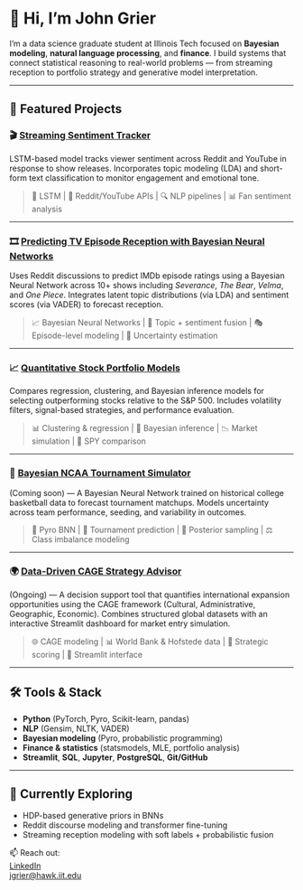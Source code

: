# 👋 Hi, I’m John Grier

I’m a data science graduate student at Illinois Tech focused on **Bayesian modeling**, **natural language processing**, and **finance**. I build systems that connect statistical reasoning to real-world problems — from streaming reception to portfolio strategy and generative model interpretation.

---

## 📂 Featured Projects

### 🎬 [Streaming Sentiment Tracker](https://github.com/J-Grier/streaming-sentiment-tracker)
LSTM-based model tracks viewer sentiment across Reddit and YouTube in response to show releases. Incorporates topic modeling (LDA) and short-form text classification to monitor engagement and emotional tone.

> 🧠 LSTM | 💬 Reddit/YouTube APIs | 🔍 NLP pipelines | 📊 Fan sentiment analysis

---

### 🎞️ [Predicting TV Episode Reception with Bayesian Neural Networks](https://github.com/J-Grier/streaming-reception-bnn)
Uses Reddit discussions to predict IMDb episode ratings using a Bayesian Neural Network across 10+ shows including *Severance*, *The Bear*, *Velma*, and *One Piece*. Integrates latent topic distributions (via LDA) and sentiment scores (via VADER) to forecast reception.

> 📈 Bayesian Neural Networks | 💬 Topic + sentiment fusion | 🎭 Episode-level modeling | 🧠 Uncertainty estimation

---

### 📈 [Quantitative Stock Portfolio Models](https://github.com/J-Grier/quantitative-stock-models)
Compares regression, clustering, and Bayesian inference models for selecting outperforming stocks relative to the S&P 500. Includes volatility filters, signal-based strategies, and performance evaluation.

> 📊 Clustering & regression | 🧮 Bayesian inference | 📉 Market simulation | 🔬 SPY comparison

---

### 🧠 [Bayesian NCAA Tournament Simulator](#)
(Coming soon) — A Bayesian Neural Network trained on historical college basketball data to forecast tournament matchups. Models uncertainty across team performance, seeding, and variability in outcomes.

> 📘 Pyro BNN | 🏀 Tournament prediction | 🔁 Posterior sampling | ⚖️ Class imbalance modeling

---

### 🌍 [Data-Driven CAGE Strategy Advisor](#)
(Ongoing) — A decision support tool that quantifies international expansion opportunities using the CAGE framework (Cultural, Administrative, Geographic, Economic). Combines structured global datasets with an interactive Streamlit dashboard for market entry simulation.

> 🌐 CAGE modeling | 📊 World Bank & Hofstede data | 🧩 Strategic scoring | 🧠 Streamlit interface

---

## 🛠️ Tools & Stack

- **Python** (PyTorch, Pyro, Scikit-learn, pandas)
- **NLP** (Gensim, NLTK, VADER)
- **Bayesian modeling** (Pyro, probabilistic programming)
- **Finance & statistics** (statsmodels, MLE, portfolio analysis)
- **Streamlit**, **SQL**, **Jupyter**, **PostgreSQL**, **Git/GitHub**

---

## 🔎 Currently Exploring

- HDP-based generative priors in BNNs
- Reddit discourse modeling and transformer fine-tuning
- Streaming reception modeling with soft labels + probabilistic fusion

📫 Reach out:  
[LinkedIn](https://www.linkedin.com/in/john-grier/)  
[jgrier@hawk.iit.edu](mailto:jgrier@hawk.iit.edu)

